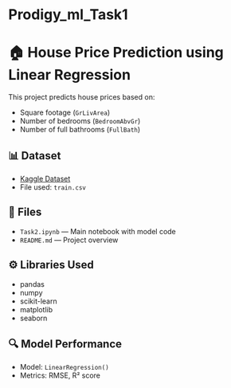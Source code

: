 # Prodigy_ml_Task1
# 🏠 House Price Prediction using Linear Regression

This project predicts house prices based on:
- Square footage (`GrLivArea`)
- Number of bedrooms (`BedroomAbvGr`)
- Number of full bathrooms (`FullBath`)

## 📊 Dataset
- [Kaggle Dataset](https://www.kaggle.com/c/house-prices-advanced-regression-techniques/data)
- File used: `train.csv`

## 📁 Files
- `Task2.ipynb` — Main notebook with model code
- `README.md` — Project overview

## ⚙️ Libraries Used
- pandas
- numpy
- scikit-learn
- matplotlib
- seaborn

## 🔍 Model Performance
- Model: `LinearRegression()`
- Metrics: RMSE, R² score

